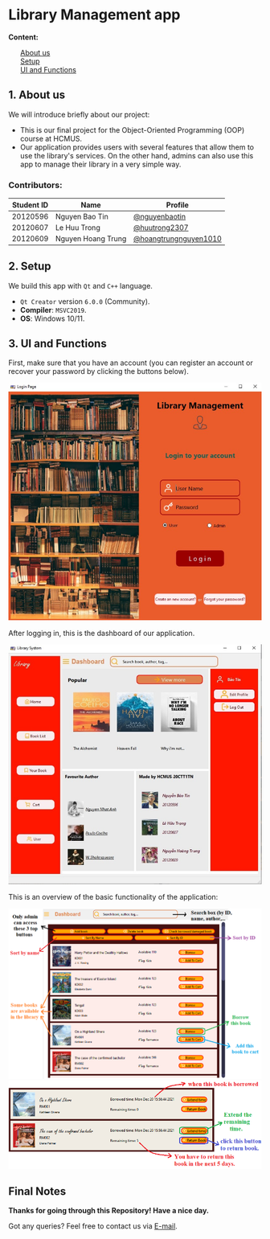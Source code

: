# Library Management app
<!-- <p align="center">
  <img src="images/SMTP-IMAP.png" alt="Remote Control" style="border-radius:50%"/>
</p> -->

**Content:**
<ul style="list-style-type: none">
    <li><a href="#about">About us</a></li>
    <li><a href="#set_up">Setup</a></li>
    <li><a href="#demo">UI and Functions</a></li>
</ul>

<h5 id="about"></h5>

## 1. About us
We will introduce briefly about our project:

+ This is our final project for the Object-Oriented Programming (OOP) course at HCMUS.
+ Our application provides users with several features that allow them to use the library's services. On the other hand, admins can also use this app to manage their library in a very simple way.

  
<!-- <img src="images/documentation.png"> -->


### Contributors:

|   Student ID   |            Name               | Profile 
|----------------|-------------------------------|----------------------------
|    20120596    |Nguyen Bao Tin | [@nguyenbaotin](https://github.com/nguyenbaotin)            
|    20120607    |Le Huu Trong | [@huutrong2307](https://github.com/huutrong2307)           
|    20120609    |Nguyen Hoang Trung | [@hoangtrungnguyen1010](https://github.com/hoangtrungnguyen1010)

<h5 id="set_up"></h5>

## 2. Setup

We build this app with `Qt` and `C++` language.
* `Qt Creator` version `6.0.0` (Community).
* **Compiler**: `MSVC2019`.
* **OS**: Windows 10/11.


<h5 id="demo"></h5>

## 3. UI and Functions
First, make sure that you have an account (you can register an account or recover your password by clicking the buttons below). 

<img src="imgs/login.jpg">

After logging in, this is the dashboard of our application.

<img src="imgs/dashboard.jpg">

This is an overview of the basic functionality of the application:

<img src="imgs/user_functions.png">
<img src="imgs/user_functions1.png">

## Final Notes

**Thanks for going through this Repository! Have a nice day.**

Got any queries? Feel free to contact us via <a href = "mailto: baotin2402@gmail.com">E-mail</a>.